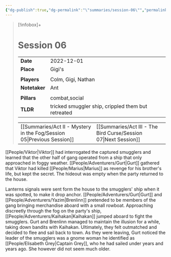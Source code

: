 ```yaml
---
{"dg-publish":true,"dg-permalink":"\"summaries/session-06\"","permalink":"/\"summaries/session-06\"/","tags":["session"]}
---
```


> [!infobox]+
> # Session 06
> 
> | | |
> | --- | --- |
> | **Date** | 2022-12-01 |
> | **Place** | Gigi's |
> | | | 
> | **Players** | Colm, Gigi, Nathan |
> | **Notetaker** | Ant |
> | | | 
> | **Pillars** | combat,social | 
> | **TLDR** | tricked smuggler ship, crippled them but retreated |
> 
> | | |
> | --- | --- |
> | [[Summaries/Act II - Mystery in the Fog/Session 05\|Previous Session]] | [[Summaries/Act III - The Bird Curse/Session 07\|Next Session]] |

[[People/Viktor\|Viktor]] had interrogated the captured smugglers and learned that the other half of gang operated from a ship that only approached in foggy weather. [[People/Adventurers/Gurt\|Gurt]] gathered that Viktor had killed [[People/Marius\|Marius]] as revenge for his brother's life, but kept the secret. The hideout was empty when the party returned to the house.

Lanterns signals were sent form the house to the smugglers' ship when it was spotted, to make it drop anchor. [[People/Adventurers/Gurt\|Gurt]] and [[People/Adventurers/Yazim\|Brenlinn]] pretended to be members of the gang bringing merchandise aboard with a small rowboat. Approaching discreetly through the fog on the party's ship, [[People/Adventurers/Kaihakan\|Kaihakan]] jumped aboard to fight the smugglers. Gurt and Brenlinn managed to maintain the illusion for a while, taking down bandits with Kaihakan. Ultimately, they felt outmatched and decided to flee and sail back to town. As they were leaving, Gurt noticed the leader of the smugglers was a gnome woman he identified as [[People/Elisabeth Grey\|Captain Grey]], who he had sailed under years and years ago. She however did not seem much older.